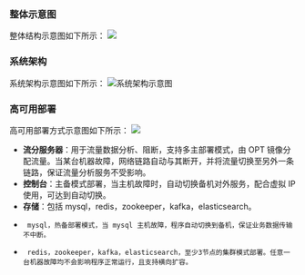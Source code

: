 
###  整体示意图
整体结构示意图如下所示：
![](https://main.qcloudimg.com/raw/760f6663bcfcadfe66b422d31f0e11fc.png)
### 系统架构
系统架构示意图如下所示：
![系统架构示意图](https://main.qcloudimg.com/raw/c508e77a1398f559e8d7f4ee5d8f089b.png)

### 高可用部署
高可用部署方式示意图如下所示：
![](https://main.qcloudimg.com/raw/5fe12e0959221284197614cb21bcdfc9.png)
- **流分服务器**：用于流量数据分析、阻断，支持多主部署模式，由 OPT 镜像分配流量。当某台机器故障，网络链路自动与其断开，并将流量切换至另外一条链路，保证流量分析服务不受影响。
- **控制台**：主备模式部署，当主机故障时，自动切换备机对外服务，配合虚拟 IP 使用，可达到自动切换。
- **存储**：包括 mysql，redis，zookeeper，kafka，elasticsearch。
 -      mysql，热备部署模式，当 mysql 主机故障，程序自动切换到备机，保证业务数据传输不中断。
  -      redis，zookeeper，kafka，elasticsearch，至少3节点的集群模式部署。任意一台机器故障均不会影响程序正常运行，且支持横向扩容。
